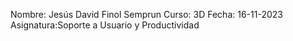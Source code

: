 Nombre: Jesús David Finol Semprun
Curso: 3D
Fecha: 16-11-2023
Asignatura:Soporte a Usuario y Productividad
